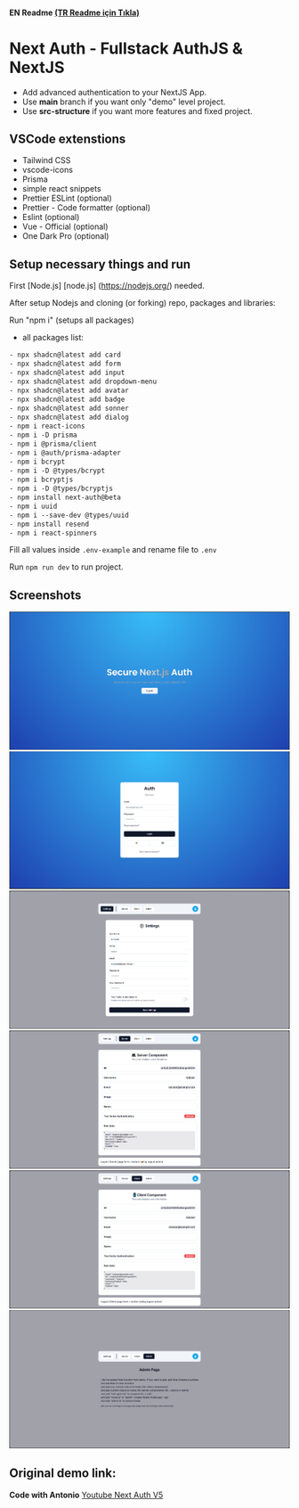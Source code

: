 #### EN Readme [(TR Readme için Tıkla)](https://github.com/gbpii/uno-auth/blob/84ff208b36ce81c4e966683b3d285c8bc7ce7c3f/docs/README-TR.md)

# Next Auth - Fullstack AuthJS & NextJS

- Add advanced authentication to your NextJS App.
- Use **main** branch if you want only "demo" level project.
- Use **src-structure** if you want more features and fixed project.

## VSCode extenstions

- Tailwind CSS
- vscode-icons
- Prisma
- simple react snippets
- Prettier ESLint (optional)
- Prettier - Code formatter (optional)
- Eslint (optional)
- Vue - Official (optional)
- One Dark Pro (optional)

## Setup necessary things and run

First [Node.js] [node.js] (https://nodejs.org/) needed.

After setup Nodejs and cloning (or forking) repo, packages and libraries:

Run "npm i" (setups all packages)

- all packages list:

```
- npx shadcn@latest add card
- npx shadcn@latest add form
- npx shadcn@latest add input
- npx shadcn@latest add dropdown-menu
- npx shadcn@latest add avatar
- npx shadcn@latest add badge
- npx shadcn@latest add sonner
- npx shadcn@latest add dialog
- npm i react-icons
- npm i -D prisma
- npm i @prisma/client
- npm i @auth/prisma-adapter
- npm i bcrypt
- npm i -D @types/bcrypt
- npm i bcryptjs
- npm i -D @types/bcryptjs
- npm install next-auth@beta
- npm i uuid
- npm i --save-dev @types/uuid
- npm install resend
- npm i react-spinners
```

Fill all values inside `.env-example` and rename file to `.env`

Run `npm run dev` to run project.

## Screenshots

![1](pictures/1.png)
![2](pictures/2.png)
![3](pictures/3.png)
![4](pictures/4.png)
![5](pictures/5.png)
![6](pictures/6.png)

## Original demo link:

**Code with Antonio** [Youtube Next Auth V5](https://www.youtube.com/watch?v=1MTyCvS05V4)

